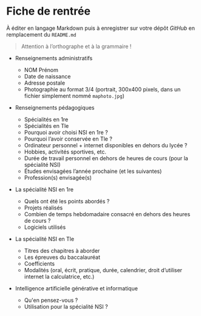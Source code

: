 # Fiche de rentrée

À éditer en langage Markdown puis à enregistrer sur votre dépôt *GitHub* en remplacement du `README.md`

>  Attention à l’orthographe et à la grammaire !

- Renseignements administratifs
  - NOM Prénom
  - Date de naissance
  - Adresse postale
  - Photographie au format 3/4 (portrait, 300x400 pixels, dans un fichier simplement nommé `maphoto.jpg`)

- Renseignements pédagogiques
  - Spécialités en 1re
  - Spécialités en Tle
  - Pourquoi avoir choisi NSI en 1re ?
  - Pourquoi l’avoir conservée en Tle ?
  - Ordinateur personnel + internet disponibles en dehors du lycée ?
  - Hobbies, activités sportives, etc.
  - Durée de travail personnel en dehors de heures de cours (pour la spécialité NSI)
  - Études envisagées l’année prochaine (et les suivantes)
  - Profession(s) envisagée(s)

- La spécialité NSI en 1re
  - Quels ont été les points abordés ?
  - Projets réalisés
  - Combien de temps hebdomadaire consacré en dehors des heures de cours ?
  - Logiciels utilisés

- La spécialité NSI en Tle
  - Titres des chapitres à aborder
  - Les épreuves du baccalauréat
  - Coefficients
  - Modalités (oral, écrit, pratique, durée, calendrier, droit d’utiliser internet la calculatrice, etc.)

- Intelligence artificielle générative et informatique
  - Qu'en pensez-vous ?
  - Utilisation pour la spécialité NSI ?
